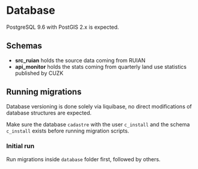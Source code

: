 # Database

PostgreSQL 9.6 with PostGIS 2.x is expected.

## Schemas

- **src_ruian** holds the source data coming from RUIAN
- **api_monitor** holds the stats coming from quarterly land use statistics published by CUZK

## Running migrations

Database versioning is done solely via liquibase, no direct modifications of database structures are expected.

Make sure the database `cadastre` with the user `c_install` and the schema `c_install` exists before running migration scripts.

### Initial run

Run migrations inside `database` folder first, followed by others.
